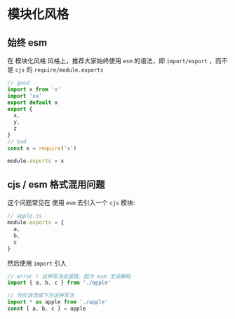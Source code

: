 # 模块化风格

## 始终 esm

在 模块化风格 风格上，推荐大家始终使用 `esm` 的语法，即 `import/export` ，而不是 `cjs` 的 `require/module.exports`

```ts
// good
import x from 'x'
import 'xx'
export default x
export {
  x,
  y,
  z
}
// bad
const x = require('x')

module.exports = x
```

## cjs / esm 格式混用问题

这个问题常见在 使用 `esm` 去引入一个 `cjs` 模块:

```js
// apple.js
module.exports = {
  a,
  b,
  c
}
```

然后使用 `import` 引入

```js
// error ! 这种写法会报错，因为 esm 无法解构
import { a, b, c } from './apple'
```

```js
// 你应该改成下方这种写法
import * as apple from './apple'
const { a, b, c } = apple
```

